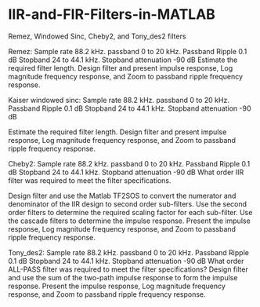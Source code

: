 # IIR-and-FIR-Filters-in-MATLAB
Remez, Windowed Sinc, Cheby2, and Tony_des2 filters 

Remez: 
Sample rate 88.2 kHz.
passband 0 to 20 kHz.	Passband Ripple	0.1 dB
Stopband 24 to 44.1 kHz.	Stopband attenuation -90 dB
Estimate the required filter length. 
Design filter and present impulse response, Log magnitude frequency response, and Zoom to passband ripple frequency response.

Kaiser windowed sinc: 
Sample rate 88.2 kHz.
passband 0 to 20 kHz.	Passband Ripple	0.1 dB
Stopband 24 to 44.1 kHz.	Stopband attenuation -90 dB

Estimate the required filter length. 
Design filter and present impulse response, Log magnitude frequency response, and Zoom 
to passband ripple frequency response.

Cheby2: 
Sample rate 88.2 kHz.
passband 0 to 20 kHz.	Passband Ripple	0.1 dB
Stopband 24 to 44.1 kHz.	Stopband attenuation -90 dB
What order IIR filter was required to meet the filter specifications. 

Design filter and use the Matlab TF2SOS to convert the numerator and denominator of the IIR design to second order sub-filters. Use the second order filters to determine the required scaling factor for each sub-filter. Use the cascade filters to determine the impulse response. Present the impulse response, Log magnitude frequency response, and Zoom to passband ripple frequency response.

Tony_des2:
Sample rate 88.2 kHz.
passband 0 to 20 kHz.	Passband Ripple	0.1 dB
Stopband 24 to 44.1 kHz.	Stopband attenuation -90 dB
What order ALL-PASS filter was required to meet the filter specifications? 
Design filter and use the sum of the two-path impulse response to form the impulse response. Present the impulse response, Log magnitude frequency response, and Zoom to passband ripple frequency response.
